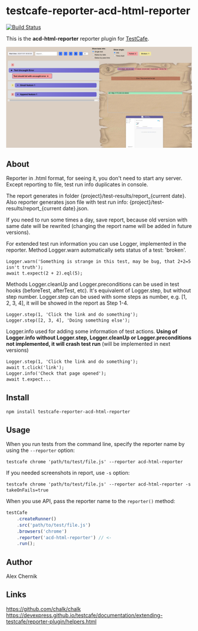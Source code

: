 # testcafe-reporter-acd-html-reporter
[![Build Status](https://travis-ci.org/Arg/testcafe-reporter-acd-html-reporter.svg)](https://github.com/oromis1508/testcafe-reporter)

This is the **acd-html-reporter** reporter plugin for [TestCafe](http://devexpress.github.io/testcafe).

<p align="center">
    <img src="https://github.com/oromis1508/testcafe-reporter/blob/master/media/preview.png" alt="Reporter view" />
</p>

## About
Reporter in .html format, for seeing it, you don't need to start any server. Except reporting to file, test run info duplicates in console.

The report generates in folder {project}/test-results/report_{current date}.
Also reporter generates json file with test run info: {project}/test-results/report_{current date}.json.

If you need to run some times a day, save report, because old version with same date will be rewrited (changing the report name will be added in future versions).

For extended test run information you can use Logger, implemented in the reporter.
Method Logger.warn automatically sets status of a test: 'broken'.
```
Logger.warn('Something is strange in this test, may be bug, that 2+2=5 isn't truth');
await t.expect(2 + 2).eql(5);
```

Methods Logger.cleanUp and Logger.preconditions can be used in test hooks (beforeTest, afterTest, etc). It's equivalent of Logger.step, but without step number.
Logger.step can be used with some steps as number, e.g. [1, 2, 3, 4], it will be showed in the report as Step 1-4.
```
Logger.step(1, 'Click the link and do something');
Logger.step([2, 3, 4], 'Doing something else');
```

Logger.info used for adding some information of test actions. **Using of Logger.info without Logger.step, Logger.cleanUp or Logger.preconditions not implemented, it will crash test run** (will be implemented in next versions)
```
Logger.step(1, 'Click the link and do something');
await t.click('link');
Logger.info('Check that page opened');
await t.expect...
```

## Install

```
npm install testcafe-reporter-acd-html-reporter
```

## Usage

When you run tests from the command line, specify the reporter name by using the `--reporter` option:

```
testcafe chrome 'path/to/test/file.js' --reporter acd-html-reporter
```

If you needed screenshots in report, use `-s` option:

```
testcafe chrome 'path/to/test/file.js' --reporter acd-html-reporter -s takeOnFails=true
```

When you use API, pass the reporter name to the `reporter()` method:

```js
testCafe
    .createRunner()
    .src('path/to/test/file.js')
    .browsers('chrome')
    .reporter('acd-html-reporter') // <-
    .run();
```

## Author
 Alex Chernik

## Links
https://github.com/chalk/chalk
https://devexpress.github.io/testcafe/documentation/extending-testcafe/reporter-plugin/helpers.html